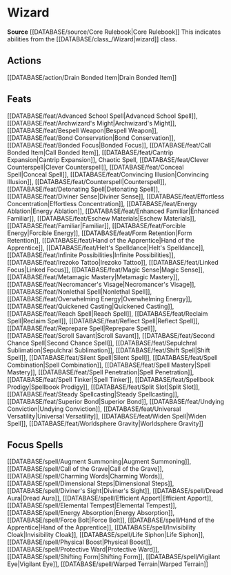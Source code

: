﻿---
id: '166'
name: Wizard
rarity: Common
rus_type_level: null
source: '[[DATABASE/source/Core Rulebook|Core Rulebook]]'
trait:
- Wizard
type: Trait

---
# Wizard

**Source** [[DATABASE/source/Core Rulebook|Core Rulebook]] 
This indicates abilities from the [[DATABASE/class_/Wizard|wizard]] class.

## Actions

[[DATABASE/action/Drain Bonded Item|Drain Bonded Item]]

## Feats

[[DATABASE/feat/Advanced School Spell|Advanced School Spell]], [[DATABASE/feat/Archwizard's Might|Archwizard's Might]], [[DATABASE/feat/Bespell Weapon|Bespell Weapon]], [[DATABASE/feat/Bond Conservation|Bond Conservation]], [[DATABASE/feat/Bonded Focus|Bonded Focus]], [[DATABASE/feat/Call Bonded Item|Call Bonded Item]], [[DATABASE/feat/Cantrip Expansion|Cantrip Expansion]], Chaotic Spell, [[DATABASE/feat/Clever Counterspell|Clever Counterspell]], [[DATABASE/feat/Conceal Spell|Conceal Spell]], [[DATABASE/feat/Convincing Illusion|Convincing Illusion]], [[DATABASE/feat/Counterspell|Counterspell]], [[DATABASE/feat/Detonating Spell|Detonating Spell]], [[DATABASE/feat/Diviner Sense|Diviner Sense]], [[DATABASE/feat/Effortless Concentration|Effortless Concentration]], [[DATABASE/feat/Energy Ablation|Energy Ablation]], [[DATABASE/feat/Enhanced Familiar|Enhanced Familiar]], [[DATABASE/feat/Eschew Materials|Eschew Materials]], [[DATABASE/feat/Familiar|Familiar]], [[DATABASE/feat/Forcible Energy|Forcible Energy]], [[DATABASE/feat/Form Retention|Form Retention]], [[DATABASE/feat/Hand of the Apprentice|Hand of the Apprentice]], [[DATABASE/feat/Helt's Spelldance|Helt's Spelldance]], [[DATABASE/feat/Infinite Possibilities|Infinite Possibilities]], [[DATABASE/feat/Irezoko Tattoo|Irezoko Tattoo]], [[DATABASE/feat/Linked Focus|Linked Focus]], [[DATABASE/feat/Magic Sense|Magic Sense]], [[DATABASE/feat/Metamagic Mastery|Metamagic Mastery]], [[DATABASE/feat/Necromancer's Visage|Necromancer's Visage]], [[DATABASE/feat/Nonlethal Spell|Nonlethal Spell]], [[DATABASE/feat/Overwhelming Energy|Overwhelming Energy]], [[DATABASE/feat/Quickened Casting|Quickened Casting]], [[DATABASE/feat/Reach Spell|Reach Spell]], [[DATABASE/feat/Reclaim Spell|Reclaim Spell]], [[DATABASE/feat/Reflect Spell|Reflect Spell]], [[DATABASE/feat/Reprepare Spell|Reprepare Spell]], [[DATABASE/feat/Scroll Savant|Scroll Savant]], [[DATABASE/feat/Second Chance Spell|Second Chance Spell]], [[DATABASE/feat/Sepulchral Sublimation|Sepulchral Sublimation]], [[DATABASE/feat/Shift Spell|Shift Spell]], [[DATABASE/feat/Silent Spell|Silent Spell]], [[DATABASE/feat/Spell Combination|Spell Combination]], [[DATABASE/feat/Spell Mastery|Spell Mastery]], [[DATABASE/feat/Spell Penetration|Spell Penetration]], [[DATABASE/feat/Spell Tinker|Spell Tinker]], [[DATABASE/feat/Spellbook Prodigy|Spellbook Prodigy]], [[DATABASE/feat/Split Slot|Split Slot]], [[DATABASE/feat/Steady Spellcasting|Steady Spellcasting]], [[DATABASE/feat/Superior Bond|Superior Bond]], [[DATABASE/feat/Undying Conviction|Undying Conviction]], [[DATABASE/feat/Universal Versatility|Universal Versatility]], [[DATABASE/feat/Widen Spell|Widen Spell]], [[DATABASE/feat/Worldsphere Gravity|Worldsphere Gravity]]

## Focus Spells

[[DATABASE/spell/Augment Summoning|Augment Summoning]], [[DATABASE/spell/Call of the Grave|Call of the Grave]], [[DATABASE/spell/Charming Words|Charming Words]], [[DATABASE/spell/Dimensional Steps|Dimensional Steps]], [[DATABASE/spell/Diviner's Sight|Diviner's Sight]], [[DATABASE/spell/Dread Aura|Dread Aura]], [[DATABASE/spell/Efficient Apport|Efficient Apport]], [[DATABASE/spell/Elemental Tempest|Elemental Tempest]], [[DATABASE/spell/Energy Absorption|Energy Absorption]], [[DATABASE/spell/Force Bolt|Force Bolt]], [[DATABASE/spell/Hand of the Apprentice|Hand of the Apprentice]], [[DATABASE/spell/Invisibility Cloak|Invisibility Cloak]], [[DATABASE/spell/Life Siphon|Life Siphon]], [[DATABASE/spell/Physical Boost|Physical Boost]], [[DATABASE/spell/Protective Ward|Protective Ward]], [[DATABASE/spell/Shifting Form|Shifting Form]], [[DATABASE/spell/Vigilant Eye|Vigilant Eye]], [[DATABASE/spell/Warped Terrain|Warped Terrain]]
